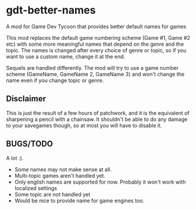 gdt-better-names
================

A mod for Game Dev Tycoon that provides better default names for games

This mod replaces the default game numbering scheme (Game #1, Game #2 etc) 
with some more meaningful names that depend on the genre and the topic.
The names is changed after every choice of genre or topic, so if you want
to use a custom name, change it at the end.

Sequels are handled differently. The mod will try to use a game number scheme
(GameName, GameName 2, GameName 3) and won't change the name even if you change 
topic or genre.

## Disclaimer

This is just the result of a few hours of patchwork, and it is the equivalent of 
sharpening a pencil with a chainsaw.
It shouldn't be able to do any damage to your savegames though, so at most you will
have to disable it.

## BUGS/TODO

A lot :).

* Some names may not make sense at all.
* Multi-topic games aren't handled yet.
* Only english names are supported for now. Probably it won't work with localized settings
* Some topic are not handled yet
* Would be nice to provide name for game engines too.
